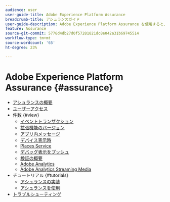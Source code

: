 ```yaml
---
audience: user
user-guide-title: Adobe Experience Platform Assurance
breadcrumb-title: アシュランスガイド
user-guide-description: Adobe Experience Platform Assurance を使用すると、モバイルアプリケーション内でデータを収集したりエクスペリエンスを提供したりする方法を調査、配達確認、シミュレーションおよび検証できます。
feature: Assurance
source-git-commit: 5778d4db27d0f57281821dc8e042a31b69745514
workflow-type: tm+mt
source-wordcount: '65'
ht-degree: 23%

---
```



# Adobe Experience Platform Assurance {#assurance}

- [アシュランスの概要](./home.md)
- [ユーザーアクセス](./user-access.md)
- 件数 {#view}
   - [イベントトランザクション](./views/event-transactions.md)
   - [拡張機能のバージョン](./views/extension-versions.md)
   - [アプリ内メッセージ](./views/in-app-messaging.md)
   - [デバイス表示時](./views/on-device-views.md)
   - [Places Service](./views/places-service.md)
   - [デバッグ表示をプッシュ](./views/push-debug-view.md)
   - [検証の概要](./views/validation-summary.md)
   - [Adobe Analytics](./views/adobe-analytics.md)
   - [Adobe Analytics Streaming Media](./views/adobe-analytics-streaming-media.md)
- チュートリアル {#tutorials}
   - [アシュランスの実装](./tutorials/implement-assurance.md)
   - [アシュランスを使用](./tutorials/using-assurance.md)
- [トラブルシューティング](./troubleshooting.md)